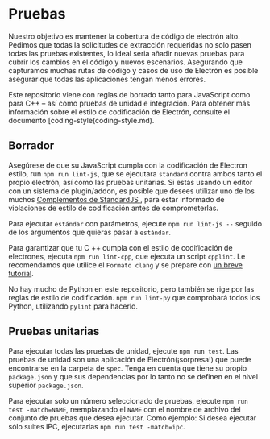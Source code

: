 # Pruebas

Nuestro objetivo es mantener la cobertura de código de electrón alto. Pedimos que todas la solicitudes de extracción requeridas no solo pasen todas las pruebas existentes, lo ideal seria añadir nuevas pruebas para cubrir los cambios en el código y nuevos escenarios. Asegurando que capturamos muchas rutas de código y casos de uso de Electrón es posible asegurar que todas las aplicaciones tengan menos errores.

Este repositorio viene con reglas de borrado tanto para JavaScript como para C++ – así como pruebas de unidad e integración. Para obtener más información sobre el estilo de codificación de Electrón, consulte el documento [coding-style(coding-style.md).

## Borrador

Asegúrese de que su JavaScript cumpla con la codificación de Electron estilo, run `npm run lint-js`, que se ejecutara `standard` contra ambos tanto el propio electrón, así como las pruebas unitarias. Si estás usando un editor con un sistema de plugin/addon, es posible que desees utilizar uno de los muchos [ Complementos de StandardJS ](https://standardjs.com/#are-there-text-editor-plugins), para estar informado de violaciones de estilo de codificación antes de comprometerlas.

Para ejecutar `estándar` con parámetros, ejecute `npm run lint-js --` seguido de los argumentos que quieras pasar a `estándar`.

Para garantizar que tu C ++ cumpla con el estilo de codificación de electrones, ejecuta `npm run lint-cpp`, que ejecuta un script `cpplint`. Le recomendamos que utilice el `Formato clang` y se prepare con [un breve tutorial](clang-format.md).

No hay mucho de Python en este repositorio, pero también se rige por las reglas de estilo de codificación. `npm run lint-py` que comprobará todos los Python, utilizando `pylint` para hacerlo.

## Pruebas unitarias

Para ejecutar todas las pruebas de unidad, ejecute `npm run test`. Las pruebas de unidad son una aplicación de Electrón(¡sorpresa!) que puede encontrarse en la carpeta de `spec`. Tenga en cuenta que tiene su propio `package.json` y que sus dependencias por lo tanto no se definen en el nivel superior `package.json`.

Para ejecutar solo un número seleccionado de pruebas, ejecute `npm run test -match=NAME`, reemplazando el `NAME` con el nombre de archivo del conjunto de pruebas que desea ejecutar. Como ejemplo: Si desea ejecutar sólo suites IPC, ejecutarias `npm run test -match=ipc`.
